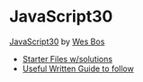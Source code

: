 # JavaScript30

[JavaScript30](https://javascript30.com) by [Wes Bos](https://github.com/wesbos)  
* [Starter Files w/solutions](https://github.com/wesbos/JavaScript30)
* [Useful Written Guide to follow](https://github.com/nitishdayal/JavaScript30)
